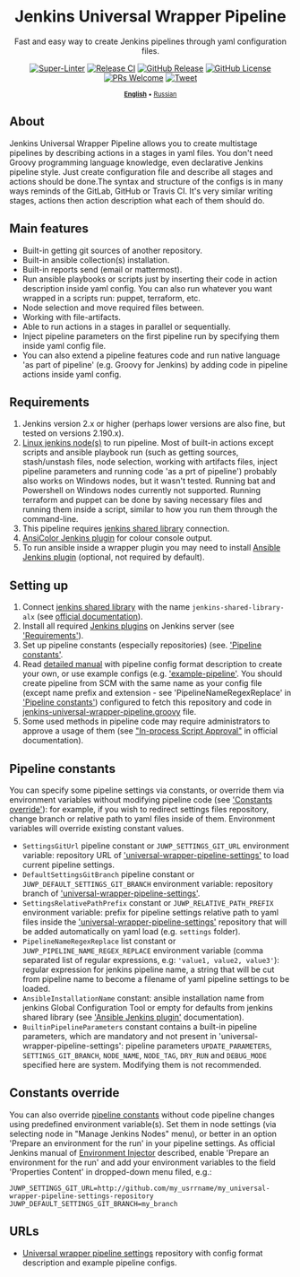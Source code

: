 <!-- markdownlint-disable MD033 MD041 -->
<div align='center'>

# Jenkins Universal Wrapper Pipeline

Fast and easy way to create Jenkins pipelines through yaml configuration files.

[![Super-Linter](https://github.com/alexanderbazhenoff/jenkins-universal-wrapper-pipeline/actions/workflows/super-linter.yml/badge.svg?branch=main)](https://github.com/marketplace/actions/super-linter)
[![Release CI](https://github.com/alexanderbazhenoff/jenkins-universal-wrapper-pipeline/actions/workflows/release-ci.yml/badge.svg?branch=main)](CHANGELOG.md)
[![GitHub Release](https://img.shields.io/github/v/release/alexanderbazhenoff/jenkins-universal-wrapper-pipeline)](https://github.com/alexanderbazhenoff/jenkins-universal-wrapper-pipeline/releases)
[![GitHub License](https://img.shields.io/github/license/alexanderbazhenoff/jenkins-universal-wrapper-pipeline)](LICENSE)
[![PRs Welcome](https://img.shields.io/badge/PRs-welcome-brightgreen.svg?style=flat-square)](https://makeapullrequest.com)
[![Tweet](https://img.shields.io/twitter/url/http/shields.io.svg?style=social)](https://twitter.com/intent/tweet?text=Create+your+pipelines+easier+and+faster%21%20&url=https://github.com/alexanderbazhenoff/jenkins-universal-wrapper-pipeline&hashtags=devops,cicd,jenkins,ansible,yaml)

<span style="font-size:0.8em;">[**English**](README.md) • [Russian](README_RUS.md)</span>
</div>

## About

Jenkins Universal Wrapper Pipeline allows you to create multistage pipelines by describing actions in a stages in yaml
files. You don't need Groovy programming language knowledge, even declarative Jenkins pipeline style. Just create
configuration file and describe all stages and actions should be done.The syntax and structure of the configs is in many
ways reminds of the GitLab, GitHub or Travis CI. It's very similar writing stages, actions then action description what
each of them should do.

## Main features

- Built-in getting git sources of another repository.
- Built-in ansible collection(s) installation.
- Built-in reports send (email or mattermost).
- Run ansible playbooks or scripts just by inserting their code in action description inside yaml config. You can also
  run whatever you want wrapped in a scripts run: puppet, terraform, etc.
- Node selection and move required files between.
- Working with file-artifacts.
- Able to run actions in a stages in parallel or sequentially.
- Inject pipeline parameters on the first pipeline run by specifying them inside yaml config file.
- You can also extend a pipeline features code and run native language 'as part of pipeline' (e.g. Groovy for
  Jenkins) by adding code in pipeline actions inside yaml config.

## Requirements

1. Jenkins version 2.x or higher (perhaps lower versions are also fine, but tested on versions 2.190.x).
2. [Linux jenkins node(s)](https://www.jenkins.io/doc/book/installing/linux/) to run pipeline. Most of built-in actions
   except scripts and ansible playbook run (such as getting sources, stash/unstash files, node selection, working with
   artifacts files, inject pipeline parameters and running code 'as a prt of pipeline') probably also works on
   Windows nodes, but it wasn't tested. Running bat and Powershell on Windows nodes currently not supported. Running
   terraform and puppet can be done by saving necessary files and running them inside a script, similar to how you run
   them through the command-line.
3. This pipeline requires [jenkins shared library](https://github.com/alexanderbazhenoff/jenkins-shared-library)
   connection.
4. [AnsiColor Jenkins plugin](https://plugins.jenkins.io/ansicolor/) for colour console output.
5. To run ansible inside a wrapper plugin you may need to install
   [Ansible Jenkins plugin](https://plugins.jenkins.io/ansible/) (optional, not required by default).

## Setting up

1. Connect [jenkins shared library](https://github.com/alexanderbazhenoff/jenkins-shared-library) with the
   name `jenkins-shared-library-alx` (see
   [official documentation](https://www.jenkins.io/doc/book/pipeline/shared-libraries/#global-shared-libraries)).
2. Install all required [Jenkins plugins](https://www.jenkins.io/doc/book/managing/plugins/) on Jenkins server (see
   ['Requirements'](#requirements)).
3. Set up pipeline constants (especially repositories) (see. ['Pipeline constants'](#pipeline-constants).
4. Read [detailed manual](https://github.com/alexanderbazhenoff/universal-wrapper-pipeline-settings) with pipeline
   config format description to create your own, or use example configs (e.g.
   ['example-pipeline'](https://github.com/alexanderbazhenoff/universal-wrapper-pipeline-settings/blob/main/settings/example-pipeline.yaml).
   You should create pipeline from SCM with the same name as your config file (except name prefix and extension - see
   'PipelineNameRegexReplace' in ['Pipeline constants'](#pipeline-constants)) configured to fetch this repository and code in
   [jenkins-universal-wrapper-pipeline.groovy](jenkins-universal-wrapper-pipeline.groovy) file.
5. Some used methods in pipeline code may require administrators to approve a usage of them (see
   ["In-process Script Approval"](https://www.jenkins.io/doc/book/managing/script-approval/) in official documentation).

## Pipeline constants

You can specify some pipeline settings via constants, or override them via environment variables without modifying
pipeline code (see ['Constants override'](#constants-override)): for example, if you wish to redirect settings files
repository, change branch or relative path to yaml files inside of them. Environment variables will override existing
constant values.

- `SettingsGitUrl` pipeline constant or `JUWP_SETTINGS_GIT_URL` environment variable: repository URL of
  ['universal-wrapper-pipeline-settings'](https://github.com/alexanderbazhenoff/universal-wrapper-pipeline-settings/tree/main)
  to load current pipeline settings.
- `DefaultSettingsGitBranch` pipeline constant or `JUWP_DEFAULT_SETTINGS_GIT_BRANCH` environment variable: repository
  branch of
  ['universal-wrapper-pipeline-settings'](https://github.com/alexanderbazhenoff/universal-wrapper-pipeline-settings/tree/main).
- `SettingsRelativePathPrefix` constant or `JUWP_RELATIVE_PATH_PREFIX` environment variable: prefix for pipeline
  settings relative path to yaml files inside the
  ['universal-wrapper-pipeline-settings'](https://github.com/alexanderbazhenoff/universal-wrapper-pipeline-settings/tree/main)
  repository that will be added automatically on yaml load (e.g. `settings` folder).
- `PipelineNameRegexReplace` list constant or `JUWP_PIPELINE_NAME_REGEX_REPLACE` environment variable (comma separated
  list of regular expressions, e.g: `'value1, value2, value3'`): regular expression for jenkins pipeline name, a
  string that will be cut from pipeline name to become a filename of yaml pipeline settings to be loaded.
- `AnsibleInstallationName` constant: ansible installation name from jenkins Global Configuration Tool or empty for
  defaults from jenkins shared library (see ['Ansible Jenkins plugin'](https://plugins.jenkins.io/ansible/)
  documentation).
- `BuiltinPipelineParameters` constant contains a built-in pipeline parameters, which are mandatory and not present in
  'universal-wrapper-pipeline-settings': pipeline parameters `UPDATE_PARAMETERS`, `SETTINGS_GIT_BRANCH`, `NODE_NAME`,
  `NODE_TAG`, `DRY_RUN` and `DEBUG_MODE` specified here are system. Modifying them is not recommended.

## Constants override

You can also override [pipeline constants](#pipeline-constants) without code pipeline changes using predefined
environment variable(s). Set them in node settings (via selecting node in "Manage Jenkins Nodes" menu), or better in an
option 'Prepare an environment for the run' in your pipeline settings. As official Jenkins manual of
[Environment Injector](https://plugins.jenkins.io/envinject/) described, enable 'Prepare an environment for the run'
and add your environment variables to the field 'Properties Content' in dropped-down menu filed, e.g.:

```properties
JUWP_SETTINGS_GIT_URL=http://github.com/my_usrrname/my_universal-wrapper-pipeline-settings-repository
JUWP_DEFAULT_SETTINGS_GIT_BRANCH=my_branch
```

## URLs

- [Universal wrapper pipeline settings](https://github.com/alexanderbazhenoff/universal-wrapper-pipeline-settings/tree/main)
  repository with config format description and example pipeline configs.
